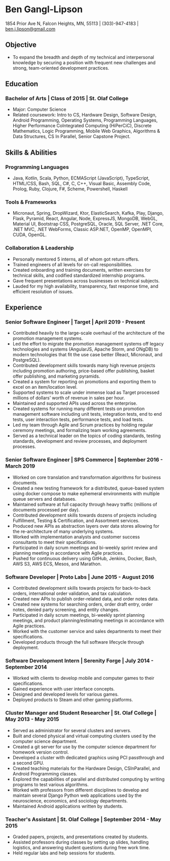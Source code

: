 # Ben Gangl-Lipson
1854 Prior Ave N, Falcon Heights, MN, 55113 | (303)-947-4183 | ben.j.lipson@gmail.com

## Objective
-	To expand the breadth and depth of my technical and interpersonal knowledge by securing a position with frequent new challenges and strong, team-oriented development practices.

## Education
### Bachelor of Arts | Class of 2015 | St. Olaf College
- Major: Computer Science
- Related coursework: Intro to CS, Hardware Design, Software Design, Android Programming, Operating Systems, Programming Languages, Higher Performance CoIntegrated Computing (HiPerCiC), Discrete Mathematics, Logic Programming, Mobile Web Graphics, Algorithms & Data Structures, CS In Parallel, Senior Capstone Project.

## Skills & Abilities
### Programming Languages
- Java, Kotlin, Scala, Python, ECMAScript (JavaScript), TypeScript, HTML/CSS, Bash, SQL, C#, C, C++, Visual Basic, Assembly Code, Prolog, Ruby, Clojure, F#, Scheme, Powershell, Haskell

### Tools & Frameworks
- Micronaut, Spring, DropWizard, Ktor, ElasticSearch, Kafka, Play, Django, Flask, Pyramid, React, Angular, Node, ExpressJS, MongoDB, WebGL, Material UI, Bootstrap CSS, PostgreSQL, Oracle, SQL Server, .NET Core, .NET MVC, .NET WebForms, Classic ASP.NET, OpenMP, OpenMPI, CUDA, OpenGL.

### Collaboration & Leadership
- Personally mentored 5 interns, all of whom got return offers.
- Trained engineers of all levels for on-call responsibilities. 
- Created onboarding and training documents, written exercises for technical skills, and codified standardized internship programs.
- Gave frequent presentations across businesses on technical subjects.
- Lauded for my high availability, transparency, fast response time, and efficient resolution of issues.

## Experience
### Senior Software Engineer | Target | April 2019 - Present
- Contributed heavily to the large-scale overhaul of the architecture of the promotion management systems.
- Led the effort to migrate the promotion management systems off legacy technologies and systems (AngularJS, Apache Storm, and ONgDB) to modern technologies that fit the use case better (React, Micronaut, and PostgreSQL).
- Contributed development skills towards many high revenue projects including promotion authoring, price-based offer publishing, basket offer publishing, and marketing pyramids.
- Created a system for reporting on promotions and exporting them to excel on an item/location level.
- Supported systems to scale under immense load as Target processed millions of dollars’ worth of revenue in sales per hour.
- Maintained and supported APIs used across the enterprise.
- Created systems for running many different tests on promotion management software including unit tests, integration tests, end to end tests, user interaction tests, performance tests, and load tests.
- Led my team through Agile and Scrum practices by holding regular ceremony meetings, and formalizing team working agreements.
- Served as a technical leader on the topics of coding standards, testing standards, development and review processes, and deployment processes.

### Senior Software Engineer | SPS Commerce | September 2016 - March 2019
- Worked on core translation and transformation algorithms for business documents.
- Created a new testing framework for a distributed, queue-based system using docker compose to make ephemeral environments with multiple queue servers and databases.
- Maintained software at full capacity through heavy traffic (millions of documents processed per day).
- Contributed development skills towards dozens of projects including Fulfillment, Testing & Certification, and Assortment services.
- Produced new APIs as abstraction layers over data stores allowing for the re-architecture of many underlying systems.
- Worked with implementation analysts and customer success consultants to meet their specifications.
- Participated in daily scrum meetings and bi-weekly sprint review and planning meeting in accordance with Agile practices.
- Pushed for continuous delivery using GitHub, Jenkins, Docker, Bash, AWS S3, AWS ECS, Mesos, and Marathon.

### Software Developer | Proto Labs | June 2015 - August 2016
- Contributed development skills towards projects for back-to-back orders, international order validation, and tax calculation.
- Created new APIs to publish order-related data, and order notes data.
- Created new systems for searching orders, order draft entry, order notes, denied party screening, and entity changes.
- Participated in daily scrum meetings, bi-weekly sprint planning meetings, and product planning/estimating meetings in accordance with Agile practices.
- Worked with the customer service and sales departments to meet their specifications.
- Developed products through the full software lifecycle through deployment.

### Software Development Intern | Serenity Forge | July 2014 - September 2014
- Worked with clients to develop mobile and computer games to their specifications.
- Gained experience with user interface concepts.
- Designed and developed levels for various games.
- Deployed products to Steam and other gaming platforms.

### Cluster Manager and Student Researcher | St. Olaf College | May 2013 - May 2015
- Served as administrator for several clusters and servers.
- Built and cloned physical and virtual computing clusters used by the computer science department.
- Created a git server for use by the computer science department for homework version control.
- Developed a cluster with dedicated graphics using PCI passthrough and a second GPU.
- Created teaching materials for the Hardware Design, CSInParallel, and Android Programming classes.
- Explored the capabilities of parallel and distributed computing by writing programs to test various algorithms.
- Worked with professors from different disciplines to develop and maintain several Django Python web applications used by the neuroscience, economics, and sociology departments.
- Maintained Android applications written by students.

### Teacher's Assistant | St. Olaf College | September 2014 - May 2015
- Graded papers, projects, and presentations created by students.
- Assisted professors during classes by setting up slides, handling logistics, and answering student questions during free work time.
- Held regular labs and help sessions for students.
